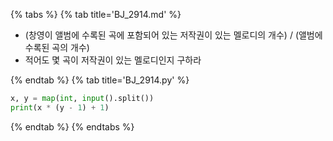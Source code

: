 {% tabs %}
{% tab title='BJ_2914.md' %}

* (창영이 앨범에 수록된 곡에 포함되어 있는 저작권이 있는 멜로디의 개수) / (앨범에 수록된 곡의 개수)
* 적어도 몇 곡이 저작권이 있는 멜로디인지 구하라

{% endtab %}
{% tab title='BJ_2914.py' %}

```py
x, y = map(int, input().split())
print(x * (y - 1) + 1)
```

{% endtab %}
{% endtabs %}
